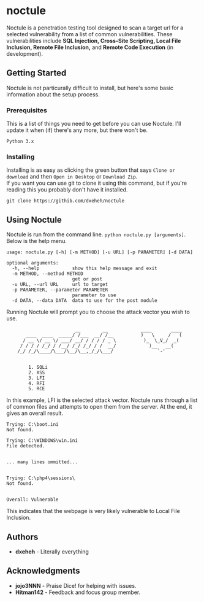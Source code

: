 # noctule
Noctule is a penetration testing tool designed to scan a target url for a selected vulnerability from a list of common vulnerabilities. These vulnerabilities include **SQL Injection, Cross-Site Scripting, Local File Inclusion, Remote File Inclusion,** and **Remote Code Execution** (in development).
## Getting Started
Noctule is not particurally difficult to install, but here's some basic information about the setup process.
### Prerequisites
This is a list of things you need to get before you can use Noctule. I'll update it when (if) there's any more, but there won't be.
```
Python 3.x
```
### Installing
Installing is as easy as clicking the green button that says `Clone or download` and then `Open in Desktop` or `Download Zip`.  
If you want you can use git to clone it using this command, but if you're reading this you probably don't have it installed.
```
git clone https://githib.com/dxeheh/noctule
```
## Using Noctule
Noctule is run from the command line. `python noctule.py [arguments]`.  
Below is the help menu.  
```
usage: noctule.py [-h] [-m METHOD] [-u URL] [-p PARAMETER] [-d DATA]

optional arguments:
  -h, --help            show this help message and exit
  -m METHOD, --method METHOD
                        get or post
  -u URL, --url URL     url to target
  -p PARAMETER, --parameter PARAMETER
                        parameter to use
  -d DATA, --data DATA  data to use for the post module
  ```
Running Noctule will prompt you to choose the attack vector you wish to use.
```
                         __        __            ____       ____
       ____  ____  _____/ /___  __/ /__          )   \     /   (
      / __ \/ __ \/ ___/ __/ / / / / _ \          )_  \_V_/  _(
     / / / / /_/ / /__/ /_/ /_/ / /  __/            )__   __(
    /_/ /_/\____/\___/\__/\__,_/_/\___/                `-'


        1. SQLi
        2. XSS
        3. LFI
        4. RFI
        5. RCE
```
In this example, LFI is the selected attack vector. Noctule runs through a list of common files and attempts to open them from the server. At the end, it gives an overall result.
```
Trying: C:\boot.ini
Not found.

Trying: C:\WINDOWS\win.ini
File detected.


... many lines ommitted...


Trying: C:\php4\sessions\
Not found.


Overall: Vulnerable
```
This indicates that the webpage is very likely vulnerable to Local File Inclusion.
## Authors
* **dxeheh** - Literally everything
## Acknowledgments
* **jojo3NNN** - Praise Dice! for helping with issues.
* **Hitman142** - Feedback and focus group member.
